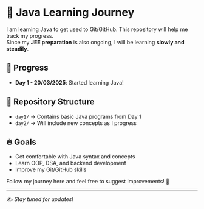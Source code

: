 # 🚀 Java Learning Journey  

I am learning Java to get used to Git/GitHub. This repository will help me track my progress.  
Since my **JEE preparation** is also ongoing, I will be learning **slowly and steadily**.  

## 📅 Progress  
- **Day 1 - 20/03/2025**: Started learning Java!  

## 📂 Repository Structure  
- `day1/` → Contains basic Java programs from Day 1  
- `day2/` → Will include new concepts as I progress  

## 🔥 Goals  
- Get comfortable with Java syntax and concepts  
- Learn OOP, DSA, and backend development  
- Improve my Git/GitHub skills  

Follow my journey here and feel free to suggest improvements! 🚀  

---

✍️ *Stay tuned for updates!*  
